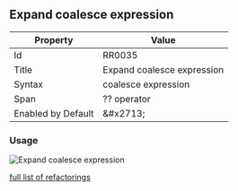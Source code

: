 ## Expand coalesce expression

| Property | Value |
| -------- | ----- |
| Id | RR0035 |
| Title | Expand coalesce expression |
| Syntax | coalesce expression |
| Span | ?? operator |
| Enabled by Default | &\#x2713; |

### Usage

![Expand coalesce expression](../../images/refactorings/ExpandCoalesceExpression.png)

[full list of refactorings](Refactorings.md)